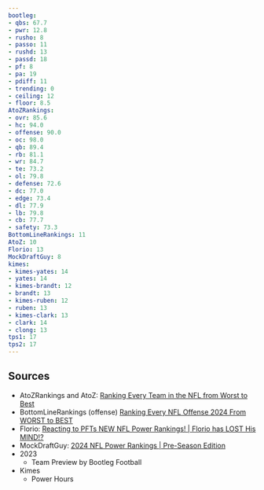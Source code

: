 ```yaml
---
bootleg:
- qbs: 67.7
- pwr: 12.8
- rusho: 8
- passo: 11
- rushd: 13
- passd: 18
- pf: 8
- pa: 19
- pdiff: 11
- trending: 0
- ceiling: 12
- floor: 8.5
AtoZRankings:
- ovr: 85.6
- hc: 94.0
- offense: 90.0
- oc: 98.0
- qb: 89.4
- rb: 81.1
- wr: 84.7
- te: 73.2
- ol: 79.8
- defense: 72.6
- dc: 77.0
- edge: 73.4
- dl: 77.9
- lb: 79.8
- cb: 77.7
- safety: 73.3
BottomLineRankings: 11
AtoZ: 10
Florio: 13
MockDraftGuy: 8
kimes:
- kimes-yates: 14
- yates: 14
- kimes-brandt: 12
- brandt: 13
- kimes-ruben: 12
- ruben: 13
- kimes-clark: 13
- clark: 14
- clong: 13
tps1: 17
tps2: 17
---
```

## Sources
 - AtoZRankings and AtoZ: [Ranking Every Team in the NFL from Worst to Best](https://www.youtube.com/watch?v=1LiNiVGZFCw)
 - BottomLineRankings (offense) [Ranking Every NFL Offense 2024 From WORST to BEST](https://www.youtube.com/watch?v=zAntvjNTrlE)
 - Florio: [Reacting to PFTs NEW NFL Power Rankings! | Florio has LOST His MIND!?](https://www.youtube.com/watch?v=5Vr4vtlmJRE&t=1s)
 - MockDraftGuy: [2024 NFL Power Rankings | Pre-Season Edition](https://www.youtube.com/watch?v=jo6IFyi8NeU)
 - 2023
	 - Team Preview by Bootleg Football
 - Kimes
	 - Power Hours